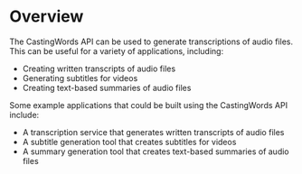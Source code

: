 # Overview

The CastingWords API can be used to generate transcriptions of audio files.
This can be useful for a variety of applications, including:

- Creating written transcripts of audio files
- Generating subtitles for videos
- Creating text-based summaries of audio files

Some example applications that could be built using the CastingWords API
include:

- A transcription service that generates written transcripts of audio files
- A subtitle generation tool that creates subtitles for videos
- A summary generation tool that creates text-based summaries of audio files
